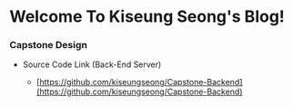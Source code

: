 # Welcome To Kiseung Seong's Blog!

### Capstone Design
* Source Code Link (Back-End Server)

  - [https://github.com/kiseungseong/Capstone-Backend](https://github.com/kiseungseong/Capstone-Backend)
